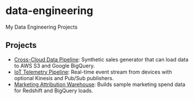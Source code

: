 # data-engineering

My Data Engineering Projects

## Projects

- [Cross-Cloud Data Pipeline](projects/crosscloud-data-pipeline): Synthetic sales generator that can load data to AWS S3 and Google BigQuery.
- [IoT Telemetry Pipeline](projects/iot-telemetry-pipeline): Real-time event stream from devices with optional Kinesis and Pub/Sub publishers.
- [Marketing Attribution Warehouse](projects/marketing-attribution-warehouse): Builds sample marketing spend data for Redshift and BigQuery loads.
